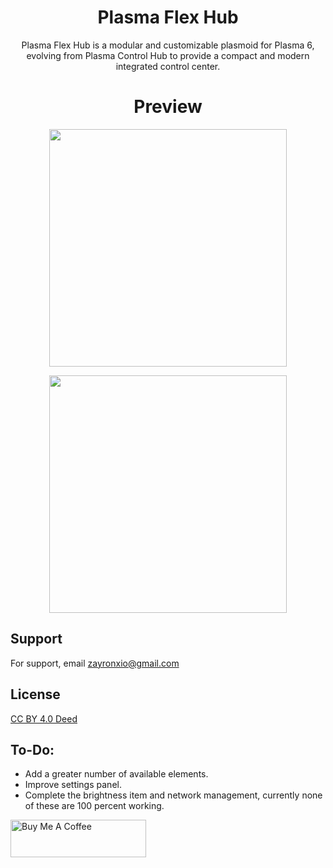 
<p align="center">
  <h1 align="center">Plasma Flex Hub</h1>
  <p align="center">Plasma Flex Hub is a modular and customizable plasmoid for Plasma 6, evolving from Plasma Control Hub to provide a compact and modern integrated control center.</center>
</p>

<p align="center">
  <h1 align="center">Preview</h1>
</p>

<p align="center">
  <img src="https://raw.githubusercontent.com/zayronxio/Plasma.Flex.Hub/refs/heads/main/preview/preview1.png" width=380/>
</p>
<p align="center">
  <img src="https://raw.githubusercontent.com/zayronxio/Plasma.Flex.Hub/refs/heads/main/preview/preview2.png" width=380/>
</p>

## Support

For support, email zayronxio@gmail.com


## License

[ CC BY 4.0 Deed ](https://creativecommons.org/licenses/by/4.0/deed.es)



## To-Do:
- Add a greater number of available elements.
- Improve settings panel.
- Complete the brightness item and network management, currently none of these are 100 percent working.



<a href="https://www.paypal.com/paypalme/zayronxio" target="_blank"><img src="https://cdn.buymeacoffee.com/buttons/v2/default-yellow.png" alt="Buy Me A Coffee" style="height: 60px !important;width: 217px !important;" ></a>




    
